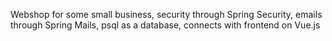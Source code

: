 Webshop for some small business, security through Spring Security, emails through Spring Mails, psql as a database, connects with frontend on Vue.js
